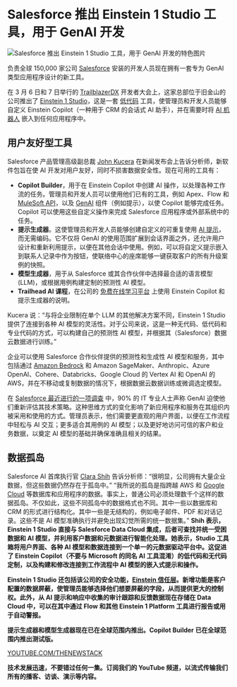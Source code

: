# Salesforce 推出 Einstein 1 Studio 工具，用于 GenAI 开发

![Salesforce 推出 Einstein 1 Studio 工具，用于 GenAI 开发的特色图片](https://cdn.thenewstack.io/media/2024/03/a5ddc9b7-austin-distel-mpn7xjkq_ns-unsplash-1-1024x768.jpg)

负责全球 150,000 家公司 [Salesforce](https://salesforce.com) 安装的开发人员现在拥有一套专为 GenAI 类型应用程序设计的新工具。

在 3 月 6 日和 7 日举行的 [TrailblazerDX](https://www.salesforce.com/trailblazerdx/) 开发者大会上，这家总部位于旧金山的公司推出了 [Einstein 1 Studio](https://www.salesforce.com/news/press-releases/2024/03/06/einstein-1-studio-news/)，这是一套 [低代码](https://thenewstack.io/confessions-of-a-low-code-convert/) 工具，使管理员和开发人员能够自定义 Einstein Copilot（一种用于 CRM 的会话式 AI 助手），并在需要时将 [AI 机器人](https://thenewstack.io/developers-put-ai-bots-to-the-test-of-writing-code/) 嵌入到任何应用程序中。

## 用户友好型工具

Salesforce 产品管理高级副总裁 [John Kucera](https://www.linkedin.com/in/johnkucera/) 在新闻发布会上告诉分析师，新软件包旨在使 AI 开发对用户友好，同时不损害数据安全性。现在可用的工具有：

- **Copilot Builder**，用于在 Einstein Copilot 中创建 AI 操作，以处理各种工作流的任务。管理员和开发人员可以使用他们已有的工具，例如 Apex、Flow 和 [MuleSoft API](https://thenewstack.io/mulesoft-concession-openapi-adopts-raml-different-approach-api-documentation-descriptions/)，以及 [GenAI](https://thenewstack.io/generative-ai-in-2023-genai-tools-became-table-stakes/) 组件（例如提示），以使 Copilot 能够完成任务。Copilot 可以使用这些自定义操作来完成 Salesforce 应用程序或外部系统中的任务。
- **提示生成器**。这使管理员和开发人员能够创建自定义的可重复使用 [AI 提示](https://thenewstack.io/developer-tips-in-ai-prompt-engineering/)，而无需编码。它不仅将 GenAI 的使用范围扩展到会话界面之外，还允许用户设计和重新利用提示，以便在其他会话中使用。例如，可以将自定义提示嵌入到联系人记录中作为按钮，使联络中心的座席能够一键获取客户的所有升级案例的快照。
- **模型生成器**，用于从 Salesforce 或其合作伙伴中选择最合适的语言模型 (LLM)，或根据用例构建定制的预测性 AI 模型。
- **Trailhead AI 课程**，在公司的 [免费在线学习平台](https://trailhead.salesforce.com/) 上使用 Einstein Copilot 和提示生成器的说明。

Kucera 说：“与将企业限制在单个 LLM 的其他解决方案不同，Einstein 1 Studio 提供了连接到各种 AI 模型的灵活性。对于公司来说，这是一种无代码、低代码和专业代码的方式，可以构建自己的预测性 AI 模型，并根据其（Salesforce）数据云数据进行训练。”

企业可以使用 Salesforce 合作伙伴提供的预测性和生成性 AI 模型和服务，其中包括通过 [Amazon Bedrock](https://thenewstack.io/10-key-products-for-building-llm-based-apps-on-aws/) 和 Amazon SageMaker、Anthropic、Azure OpenAI、Cohere、Databricks、Google Cloud 的 Vertex AI 和 OpenAI 的 AWS，并在不移动或复制数据的情况下，根据数据云数据训练或微调选定模型。

在 [Salesforce 最近进行的一项调查](https://www.salesforce.com/news/stories/ai-it-demand-gap/) 中，90% 的 IT 专业人士声称 GenAI 迫使他们重新评估其技术策略。这种思维方式的变化影响了新应用程序和服务在其组织内被采用和使用的方式。管理员表示，他们需要更直观的用户界面，以便在工作流程中轻松与 AI 交互；更多适合其用例的 AI 模型；以及更好地访问可信的客户和业务数据，以奠定 AI 模型的基础并确保准确且相关的结果。

## 数据孤岛

Salesforce AI 首席执行官 [Clara Shih](https://www.linkedin.com/in/clarashih/) 告诉分析师：“很明显，公司拥有大量企业数据，但这些数据仍然存在于孤岛中。” “我所说的孤岛是指跨越 AWS 和 [Google Cloud](https://thenewstack.io/google-cloud-services-hit-by-outage-in-paris/) 等数据库和应用程序的数据。事实上，普通公司必须处理数千个这样的数据孤岛。不仅如此，这些不同孤岛中的数据格式也不同。其中一些以数据库和 CRM 的形式进行结构化。其中一些是无结构的，例如电子邮件、PDF 和对话记录。这些不是 AI 模型准确执行并避免出现幻觉所需的统一数据集。”
**Shih 表示，Einstein 1 Studio 直接与 Salesforce Data Cloud 集成，后者可查找并统一受困数据和 AI 模型，并利用客户数据和元数据进行智能化处理。她表示，Studio 工具箱将用户界面、各种 AI 模型和数据连接到一个单一的元数据驱动平台中。这促进了 Einstein Copilot（不要与 Microsoft 的同名 AI 工具混淆）的低代码和无代码定制，以及构建和修改连接到工作流程中 AI 模型的嵌入式提示和操作。**

**Einstein 1 Studio 还包括该公司的安全功能，[Einstein 信任层](https://www.salesforce.com/products/secure-ai/)。新增功能是客户配置的数据屏蔽，使管理员能够选择他们想要屏蔽的字段，从而提供更大的控制权。此外，从 AI 提示和响应中收集的审计跟踪和反馈数据现在存储在 Data Cloud 中，可以在其中通过 Flow 和其他 Einstein 1 Platform 工具进行报告或用于自动警报。**

**提示生成器和模型生成器现在已在全球范围内推出。Copilot Builder 已在全球范围内推出测试版。**

[YOUTUBE.COM/THENEWSTACK](https://youtube.com/thenewstack?sub_confirmation=1)

**技术发展迅速，不要错过任何一集。订阅我们的 YouTube 频道，以流式传输我们所有的播客、访谈、演示等内容。**